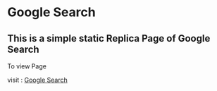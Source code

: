 # Google Search

## This is a simple static Replica Page of Google Search

To view Page 

visit : [Google Search](https://aigamer28100.github.io/Google-Search/)
